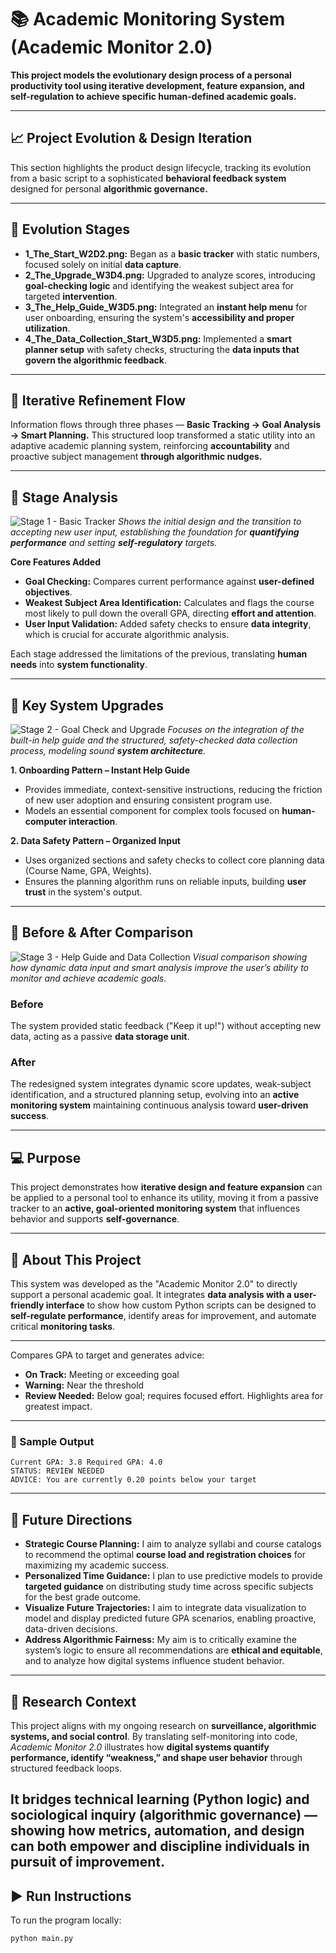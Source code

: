 # 📚 Academic Monitoring System (Academic Monitor 2.0)

**This project models the evolutionary design process of a personal productivity tool using iterative development, feature expansion, and self-regulation to achieve specific human-defined academic goals.**

---

## 📈 Project Evolution & Design Iteration
This section highlights the product design lifecycle, tracking its evolution from a basic script to a sophisticated **behavioral feedback system** designed for personal **algorithmic governance.** 

---

## 🔹 Evolution Stages
- **1\_The\_Start\_W2D2.png:** Began as a **basic tracker** with static numbers, focused solely on initial **data capture**.
- **2\_The\_Upgrade\_W3D4.png:** Upgraded to analyze scores, introducing **goal-checking logic** and identifying the weakest subject area for targeted **intervention**.
- **3\_The\_Help\_Guide\_W3D5.png:** Integrated an **instant help menu** for user onboarding, ensuring the system's **accessibility and proper utilization**.
- **4\_The\_Data\_Collection\_Start\_W3D5.png:** Implemented a **smart planner setup** with safety checks, structuring the **data inputs that govern the algorithmic feedback**.

---

## 🔁 Iterative Refinement Flow
Information flows through three phases — **Basic Tracking → Goal Analysis → Smart Planning.**
This structured loop transformed a static utility into an adaptive academic planning system, reinforcing **accountability** and proactive subject management **through algorithmic nudges.**

---

## 🧩 Stage Analysis
![Stage 1 - Basic Tracker](images/1_The_Start_W2D2.png)
*Shows the initial design and the transition to accepting new user input, establishing the foundation for **quantifying performance** and setting **self-regulatory** targets.*

**Core Features Added**
- **Goal Checking:** Compares current performance against **user-defined objectives**.
- **Weakest Subject Area Identification:** Calculates and flags the course most likely to pull down the overall GPA, directing **effort and attention**.
- **User Input Validation:** Added safety checks to ensure **data integrity**, which is crucial for accurate algorithmic analysis.

Each stage addressed the limitations of the previous, translating **human needs** into **system functionality**.

---

## 🧱 Key System Upgrades
![Stage 2 - Goal Check and Upgrade](images/2_The_Upgrade_W3D4.png)
*Focuses on the integration of the built-in help guide and the structured, safety-checked data collection process, modeling sound **system architecture**.*

**1. Onboarding Pattern – Instant Help Guide**
- Provides immediate, context-sensitive instructions, reducing the friction of new user adoption and ensuring consistent program use.
- Models an essential component for complex tools focused on **human-computer interaction**.

**2. Data Safety Pattern – Organized Input**
- Uses organized sections and safety checks to collect core planning data (Course Name, GPA, Weights).
- Ensures the planning algorithm runs on reliable inputs, building **user trust** in the system's output.

---

## 🔁 Before & After Comparison
![Stage 3 - Help Guide and Data Collection](images/3_The_Help_Guide_W3D5.png)
*Visual comparison showing how dynamic data input and smart analysis improve the user’s ability to monitor and achieve academic goals.*

### Before
The system provided static feedback ("Keep it up!") without accepting new data, acting as a passive **data storage unit**.

### After
The redesigned system integrates dynamic score updates, weak-subject identification, and a structured planning setup, evolving into an **active monitoring system** maintaining continuous analysis toward **user-driven success**.

---

## 💻 Purpose
This project demonstrates how **iterative design and feature expansion** can be applied to a personal tool to enhance its utility, moving it from a passive tracker to an **active, goal-oriented monitoring system** that influences behavior and supports **self-governance**.

---

## 🧠 About This Project
This system was developed as the "Academic Monitor 2.0" to directly support a personal academic goal.
It integrates **data analysis with a user-friendly interface** to show how custom Python scripts can be designed to **self-regulate performance**, identify areas for improvement, and automate critical **monitoring tasks**.

---

Compares GPA to target and generates advice:
- **On Track:** Meeting or exceeding goal
- **Warning:** Near the threshold
- **Review Needed:** Below goal; requires focused effort. Highlights area for greatest impact.

---
### 🎨 Sample Output
```
Current GPA: 3.8 Required GPA: 4.0
STATUS: REVIEW NEEDED 
ADVICE: You are currently 0.20 points below your target
```
---
## 🔄 Future Directions

- **Strategic Course Planning:** I aim to analyze syllabi and course catalogs to recommend the optimal **course load and registration choices** for maximizing my academic success.
- **Personalized Time Guidance:** I plan to use predictive models to provide **targeted guidance** on distributing study time across specific subjects for the best grade outcome.
- **Visualize Future Trajectories:** I aim to integrate data visualization to model and display predicted future GPA scenarios, enabling proactive, data-driven decisions.
- **Address Algorithmic Fairness:** My aim is to critically examine the system’s logic to ensure all recommendations are **ethical and equitable**, and to analyze how digital systems influence student behavior.

---
## 🔎 Research Context

This project aligns with my ongoing research on **surveillance, algorithmic systems, and social control**.
By translating self-monitoring into code, *Academic Monitor 2.0* illustrates how **digital systems quantify performance, identify “weakness,” and shape user behavior** through structured feedback loops.

It bridges **technical learning (Python logic)** and **sociological inquiry (algorithmic governance)** — showing how metrics, automation, and design can both **empower and discipline** individuals in pursuit of improvement.
---
## ▶️ Run Instructions
To run the program locally:
```bash
python main.py
